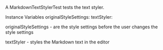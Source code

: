 A MarkdownTextStylerTest tests the text styler.

Instance Variables
	originalStyleSettings:		<MarkdownSettings>
	textStyler:		<MarkdownTextStyler>

originalStyleSettings
	- are the style settings before the user changes the style settings

textStyler
	- styles the Markdown text in the editor
